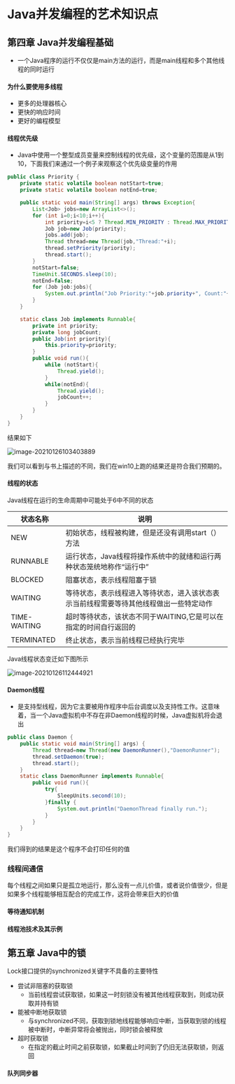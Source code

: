 # Java并发编程的艺术知识点

## 第四章 Java并发编程基础

- 一个Java程序的运行不仅仅是main方法的运行，而是main线程和多个其他线程的同时运行

#### 为什么要使用多线程

- 更多的处理器核心
- 更快的响应时间
- 更好的编程模型

#### 线程优先级

- Java中使用一个整型成员变量来控制线程的优先级，这个变量的范围是从1到10，下面我们来通过一个例子来观察这个优先级变量的作用

```java
public class Priority {
    private static volatile boolean notStart=true;
    private static volatile boolean notEnd=true;

    public static void main(String[] args) throws Exception{
        List<Job> jobs=new ArrayList<>();
        for (int i=0;i<10;i++){
            int priority=i<5 ? Thread.MIN_PRIORITY : Thread.MAX_PRIORITY;
            Job job=new Job(priority);
            jobs.add(job);
            Thread thread=new Thread(job,"Thread:"+i);
            thread.setPriority(priority);
            thread.start();
        }
        notStart=false;
        TimeUnit.SECONDS.sleep(10);
        notEnd=false;
        for (Job job:jobs){
            System.out.println("Job Priority:"+job.priority+", Count:"+job.jobCount);
        }
    }

    static class Job implements Runnable{
        private int priority;
        private long jobCount;
        public Job(int priority){
            this.priority=priority;
        }
        public void run(){
            while (notStart){
                Thread.yield();
            }
            while(notEnd){
                Thread.yield();
                jobCount++;
            }
        }
    }
}
```

结果如下

![image-20210126103403889](C:\Users\why19991031\AppData\Roaming\Typora\typora-user-images\image-20210126103403889.png)

我们可以看到与书上描述的不同，我们在win10上跑的结果还是符合我们预期的。

#### 线程的状态

Java线程在运行的生命周期中可能处于6中不同的状态

| 状态名称     | 说明                                                         |
| ------------ | ------------------------------------------------------------ |
| NEW          | 初始状态，线程被构建，但是还没有调用start（）方法            |
| RUNNABLE     | 运行状态，Java线程将操作系统中的就绪和运行两种状态笼统地称作“运行中” |
| BLOCKED      | 阻塞状态，表示线程阻塞于锁                                   |
| WAITING      | 等待状态，表示线程进入等待状态，进入该状态表示当前线程需要等待其他线程做出一些特定动作 |
| TIME-WAITING | 超时等待状态，该状态不同于WAITING,它是可以在指定的时间自行返回的 |
| TERMINATED   | 终止状态，表示当前线程已经执行完毕                           |

Java线程状态变迁如下图所示

![image-20210126112444921](C:\Users\why19991031\AppData\Roaming\Typora\typora-user-images\image-20210126112444921.png)

#### Daemon线程

- 是支持型线程，因为它主要被用作程序中后台调度以及支持性工作。这意味着，当一个Java虚拟机中不存在非Daemon线程的时候，Java虚拟机将会退出

```java
public class Daemon {
    public static void main(String[] args) {
        Thread thread=new Thread(new DaemonRunner(),"DaemonRunner");
        thread.setDaemon(true);
        thread.start();
    }
    static class DaemonRunner implements Runnable{
        public void run(){
            try{
                SleepUnits.second(10);
            }finally {
                System.out.println("DaemonThread finally run.");
            }
        }
    }
}
```

我们得到的结果是这个程序不会打印任何的值

### 线程间通信

每个线程之间如果只是孤立地运行，那么没有一点儿价值，或者说价值很少，但是如果多个线程能够相互配合的完成工作，这将会带来巨大的价值

#### 等待通知机制

#### 线程池技术及其示例

## 第五章 Java中的锁

Lock接口提供的synchronized关键字不具备的主要特性

- 尝试非阻塞的获取锁
  - 当前线程尝试获取锁，如果这一时刻锁没有被其他线程获取到，则成功获取并持有锁
- 能被中断地获取锁
  - 与synchronized不同，获取到锁地线程能够响应中断，当获取到锁的线程被中断时，中断异常将会被抛出，同时锁会被释放
- 超时获取锁
  - 在指定的截止时间之前获取锁，如果截止时间到了仍旧无法获取锁，则返回

#### 队列同步器

